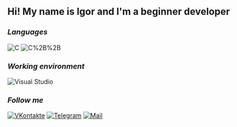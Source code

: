 ## Hi! My name is Igor and I'm a beginner developer

### *Languages*
![C](https://img.shields.io/badge/-C-090909?style=for-the-badge&logo=C&logoColor=blue)
![C%2B%2B](https://img.shields.io/badge/-C%2B%2B-090909?style=for-the-badge&logo=C%2B%2B&logoColor=blue)

### *Working environment*
![Visual Studio](https://img.shields.io/badge/-Visual%20Studio-black?style=for-the-badge&logo=Visual%20Studio&logoColor=blueviolet)

### *Follow me*
[![VKontakte](https://img.shields.io/badge/-VKontakte-black?style=for-the-badge&logo=VK&logoColor=blue)](https://vk.com/S1gor)
[![Telegram](https://img.shields.io/badge/-Telegram-black?style=for-the-badge&logo=Telegram&logoColor=blue)](https://t.me/S1gor17)
[![Mail](https://img.shields.io/badge/-i.semikin@list.ru-black?style=for-the-badge&logo=Mail.ru&logoColor=orange)](https://mail.ru/i.semikin@list.ru)

